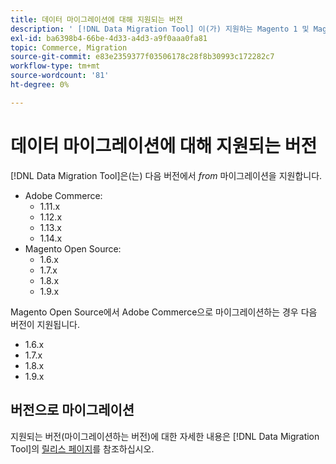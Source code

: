 ```yaml
---
title: 데이터 마이그레이션에 대해 지원되는 버전
description: ' [!DNL Data Migration Tool] 이(가) 지원하는 Magento 1 및 Magento 2의 버전에 대해 알아봅니다.'
exl-id: ba6398b4-66be-4d33-a4d3-a9f0aaa0fa81
topic: Commerce, Migration
source-git-commit: e83e2359377f03506178c28f8b30993c172282c7
workflow-type: tm+mt
source-wordcount: '81'
ht-degree: 0%

---
```


# 데이터 마이그레이션에 대해 지원되는 버전

[!DNL Data Migration Tool]은(는) 다음 버전에서 _from_ 마이그레이션을 지원합니다.

* Adobe Commerce:
   * 1.11.x
   * 1.12.x
   * 1.13.x
   * 1.14.x
* Magento Open Source:
   * 1.6.x
   * 1.7.x
   * 1.8.x
   * 1.9.x

Magento Open Source에서 Adobe Commerce으로 마이그레이션하는 경우 다음 버전이 지원됩니다.

* 1.6.x
* 1.7.x
* 1.8.x
* 1.9.x

## 버전으로 마이그레이션

지원되는 버전(마이그레이션하는 버전)에 대한 자세한 내용은 [!DNL Data Migration Tool]의 [릴리스 페이지](https://github.com/magento/data-migration-tool/releases)를 참조하십시오.
